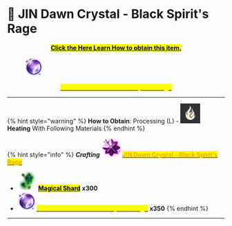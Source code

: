 # 💎 JIN Dawn Crystal - Black Spirit's Rage



<p align="center"><a href="https://bdocodex.com/us/item/820980/"><mark style="color:$warning;"><strong>Click the Here Learn How to obtain this item.</strong></mark></a></p>

<figure><img src="../../../.gitbook/assets/image (51).png" alt=""><figcaption></figcaption></figure>

<p align="center"><a href="https://bdocodex.com/us/item/820980/"><mark style="color:yellow;"><strong>Essence of Dawn - Black Spirit's Rage</strong></mark></a></p>

***

{% hint style="warning" %}
**How to Obtain**: Processing (L) - <img src="../../../.gitbook/assets/QQ截图20221109033105.png" alt="" data-size="line"> **Heating** With Following Materials
{% endhint %}

{% hint style="info" %}
_**Crafting**_ <img src="../../../.gitbook/assets/image (49).png" alt="" data-size="line"> [<mark style="color:orange;">**JIN Dawn Crystal - Black Spirit's Rage**</mark>](https://bdocodex.com/us/item/15264/)

* <img src="../../../.gitbook/assets/image (85).png" alt="" data-size="line"> [<mark style="color:$info;">**Magical Shard**</mark>](https://bdocodex.com/us/item/4918/) **x300**
* <img src="../../../.gitbook/assets/image (50).png" alt="" data-size="line">[<mark style="color:yellow;">**Essence of Dawn - Black Spirit's Rage**</mark>](https://bdocodex.com/us/item/820980/) **x350**
{% endhint %}

***
